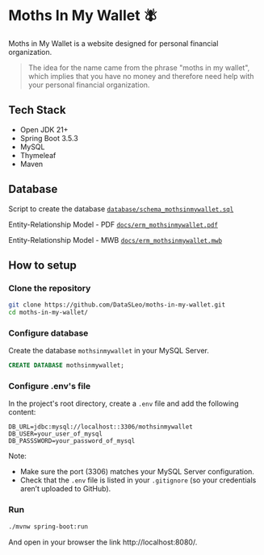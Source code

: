 # Moths In My Wallet 🪰

Moths in My Wallet is a website designed for personal financial organization.

> The idea for the name came from the phrase "moths in my wallet", which implies that you have no money and therefore need help with your personal financial organization.


## Tech Stack 

- Open JDK 21+
- Spring Boot 3.5.3
- MySQL
- Thymeleaf
- Maven


## Database

Script to create the database
[`database/schema_mothsinmywallet.sql`](database/schema_mothsinmywallet.sql)

Entity-Relationship Model - PDF
[`docs/erm_mothsinmywallet.pdf`](docs/erm_mothsinmywallet.pdf)

Entity-Relationship Model - MWB
[`docs/erm_mothsinmywallet.mwb`](docs/erm_mothsinmywallet.mwb)


## How to setup


### Clone the repository

```bash
git clone https://github.com/DataSLeo/moths-in-my-wallet.git
cd moths-in-my-wallet/
```

### Configure database 

Create the database `mothsinmywallet` in your MySQL Server.

```sql
CREATE DATABASE mothsinmywallet;
```


### Configure .env's file

In the project's root directory, create a `.env` file and add the following content:

```env
DB_URL=jdbc:mysql://localhost::3306/mothsinmywallet 
DB_USER=your_user_of_mysql
DB_PASSSWORD=your_password_of_mysql
```

Note:

- Make sure the port (3306) matches your MySQL Server configuration.
- Check that the `.env` file is listed in your `.gitignore` (so your credentials aren’t uploaded to GitHub).


### Run

```bash
./mvnw spring-boot:run
```

And open in your browser the link http://localhost:8080/.